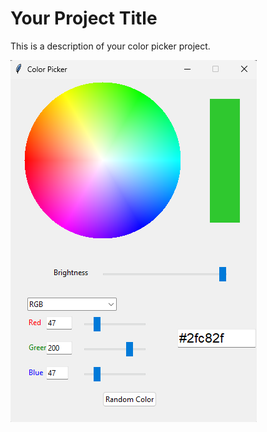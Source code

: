 # **Your Project Title**

This is a description of your color picker project.

![Color Picker Screenshot](color_picker.png)
